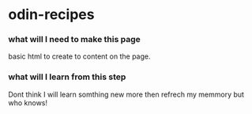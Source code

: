 # odin-recipes


### what will I need to make this page
basic html to create to content on the page.



### what will I learn from this step
Dont think I will learn somthing new more then refrech my memmory but who knows!


